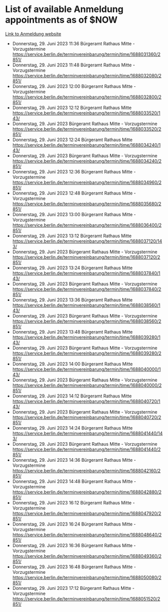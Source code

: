 # List of available Anmeldung appointments as of $NOW
[Link to Anmeldung website](https://service.berlin.de/terminvereinbarung/termin/tag.php?termin=1&anliegen[]=120686&dienstleisterlist=122210,122217,327316,122219,327312,122227,327314,122231,327346,122243,327348,122254,122252,329742,122260,329745,122262,329748,122271,327278,122273,327274,122277,327276,330436,122280,327294,122282,327290,122284,327292,122291,327270,122285,327266,122286,327264,122296,327268,150230,329760,122297,327286,122294,327284,122312,329763,122314,329775,122304,327330,122311,327334,122309,327332,317869,122281,327352,122279,329772,122283,122276,327324,122274,327326,122267,329766,122246,327318,122251,327320,122257,327322,122208,327298,122226,327300&herkunft=http%3A%2F%2Fservice.berlin.de%2Fdienstleistung%2F120686%2F)
- Donnerstag, 29. Juni 2023 11:36 Bürgeramt Rathaus Mitte - Vorzugstermine https://service.berlin.de/terminvereinbarung/termin/time/1688031360/2851/
- Donnerstag, 29. Juni 2023 11:48 Bürgeramt Rathaus Mitte - Vorzugstermine https://service.berlin.de/terminvereinbarung/termin/time/1688032080/2851/
- Donnerstag, 29. Juni 2023 12:00 Bürgeramt Rathaus Mitte - Vorzugstermine https://service.berlin.de/terminvereinbarung/termin/time/1688032800/2851/
- Donnerstag, 29. Juni 2023 12:12 Bürgeramt Rathaus Mitte https://service.berlin.de/terminvereinbarung/termin/time/1688033520/143/
- Donnerstag, 29. Juni 2023  Bürgeramt Rathaus Mitte - Vorzugstermine https://service.berlin.de/terminvereinbarung/termin/time/1688033520/2851/
- Donnerstag, 29. Juni 2023 12:24 Bürgeramt Rathaus Mitte https://service.berlin.de/terminvereinbarung/termin/time/1688034240/143/
- Donnerstag, 29. Juni 2023  Bürgeramt Rathaus Mitte - Vorzugstermine https://service.berlin.de/terminvereinbarung/termin/time/1688034240/2851/
- Donnerstag, 29. Juni 2023 12:36 Bürgeramt Rathaus Mitte - Vorzugstermine https://service.berlin.de/terminvereinbarung/termin/time/1688034960/2851/
- Donnerstag, 29. Juni 2023 12:48 Bürgeramt Rathaus Mitte - Vorzugstermine https://service.berlin.de/terminvereinbarung/termin/time/1688035680/2851/
- Donnerstag, 29. Juni 2023 13:00 Bürgeramt Rathaus Mitte - Vorzugstermine https://service.berlin.de/terminvereinbarung/termin/time/1688036400/2851/
- Donnerstag, 29. Juni 2023 13:12 Bürgeramt Rathaus Mitte https://service.berlin.de/terminvereinbarung/termin/time/1688037120/143/
- Donnerstag, 29. Juni 2023  Bürgeramt Rathaus Mitte - Vorzugstermine https://service.berlin.de/terminvereinbarung/termin/time/1688037120/2851/
- Donnerstag, 29. Juni 2023 13:24 Bürgeramt Rathaus Mitte https://service.berlin.de/terminvereinbarung/termin/time/1688037840/143/
- Donnerstag, 29. Juni 2023  Bürgeramt Rathaus Mitte - Vorzugstermine https://service.berlin.de/terminvereinbarung/termin/time/1688037840/2851/
- Donnerstag, 29. Juni 2023 13:36 Bürgeramt Rathaus Mitte https://service.berlin.de/terminvereinbarung/termin/time/1688038560/143/
- Donnerstag, 29. Juni 2023  Bürgeramt Rathaus Mitte - Vorzugstermine https://service.berlin.de/terminvereinbarung/termin/time/1688038560/2851/
- Donnerstag, 29. Juni 2023 13:48 Bürgeramt Rathaus Mitte https://service.berlin.de/terminvereinbarung/termin/time/1688039280/143/
- Donnerstag, 29. Juni 2023  Bürgeramt Rathaus Mitte - Vorzugstermine https://service.berlin.de/terminvereinbarung/termin/time/1688039280/2851/
- Donnerstag, 29. Juni 2023 14:00 Bürgeramt Rathaus Mitte https://service.berlin.de/terminvereinbarung/termin/time/1688040000/143/
- Donnerstag, 29. Juni 2023  Bürgeramt Rathaus Mitte - Vorzugstermine https://service.berlin.de/terminvereinbarung/termin/time/1688040000/2851/
- Donnerstag, 29. Juni 2023 14:12 Bürgeramt Rathaus Mitte https://service.berlin.de/terminvereinbarung/termin/time/1688040720/143/
- Donnerstag, 29. Juni 2023  Bürgeramt Rathaus Mitte - Vorzugstermine https://service.berlin.de/terminvereinbarung/termin/time/1688040720/2851/
- Donnerstag, 29. Juni 2023 14:24 Bürgeramt Rathaus Mitte https://service.berlin.de/terminvereinbarung/termin/time/1688041440/143/
- Donnerstag, 29. Juni 2023  Bürgeramt Rathaus Mitte - Vorzugstermine https://service.berlin.de/terminvereinbarung/termin/time/1688041440/2851/
- Donnerstag, 29. Juni 2023 14:36 Bürgeramt Rathaus Mitte - Vorzugstermine https://service.berlin.de/terminvereinbarung/termin/time/1688042160/2851/
- Donnerstag, 29. Juni 2023 14:48 Bürgeramt Rathaus Mitte - Vorzugstermine https://service.berlin.de/terminvereinbarung/termin/time/1688042880/2851/
- Donnerstag, 29. Juni 2023 16:12 Bürgeramt Rathaus Mitte - Vorzugstermine https://service.berlin.de/terminvereinbarung/termin/time/1688047920/2851/
- Donnerstag, 29. Juni 2023 16:24 Bürgeramt Rathaus Mitte - Vorzugstermine https://service.berlin.de/terminvereinbarung/termin/time/1688048640/2851/
- Donnerstag, 29. Juni 2023 16:36 Bürgeramt Rathaus Mitte - Vorzugstermine https://service.berlin.de/terminvereinbarung/termin/time/1688049360/2851/
- Donnerstag, 29. Juni 2023 16:48 Bürgeramt Rathaus Mitte - Vorzugstermine https://service.berlin.de/terminvereinbarung/termin/time/1688050080/2851/
- Donnerstag, 29. Juni 2023 17:12 Bürgeramt Rathaus Mitte - Vorzugstermine https://service.berlin.de/terminvereinbarung/termin/time/1688051520/2851/

